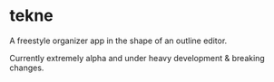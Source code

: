 # tekne

A freestyle organizer app in the shape of an outline editor.

Currently extremely alpha and under heavy development & breaking changes.

